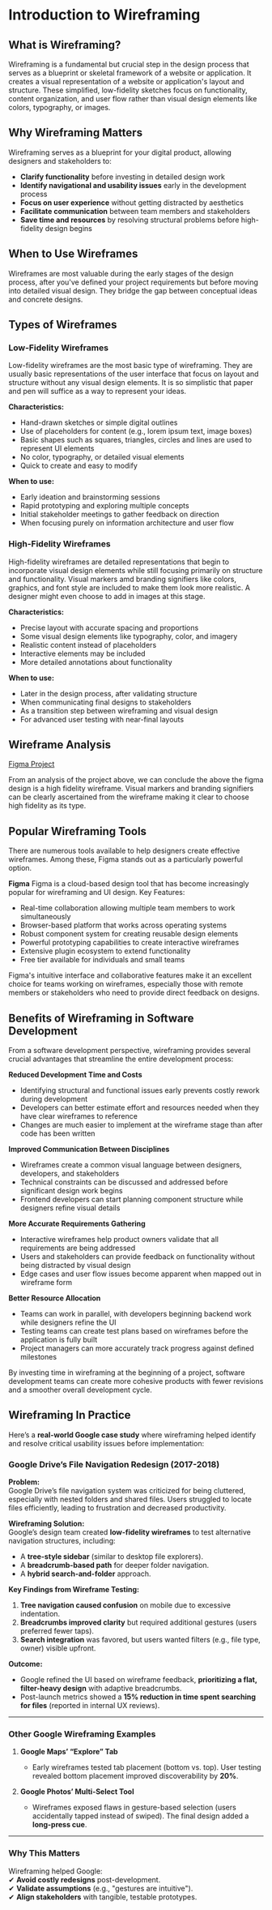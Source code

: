# Introduction to Wireframing

## What is Wireframing?

Wireframing is a fundamental but crucial step in the design process that serves as a blueprint or skeletal framework of a website or application. It creates a visual representation of a website or application's layout and structure. These simplified, low-fidelity sketches focus on functionality, content organization, and user flow rather than visual design elements like colors, typography, or images.

## Why Wireframing Matters

Wireframing serves as a blueprint for your digital product, allowing designers and stakeholders to:

- **Clarify functionality** before investing in detailed design work
- **Identify navigational and usability issues** early in the development process
- **Focus on user experience** without getting distracted by aesthetics
- **Facilitate communication** between team members and stakeholders
- **Save time and resources** by resolving structural problems before high-fidelity design begins

## When to Use Wireframes

Wireframes are most valuable during the early stages of the design process, after you've defined your project requirements but before moving into detailed visual design. They bridge the gap between conceptual ideas and concrete designs.

## Types of Wireframes

### Low-Fidelity Wireframes
Low-fidelity wireframes are the most basic type of wireframing. They are usually basic representations of the user interface that focus on layout and structure without any visual design elements. It is so simplistic that paper and pen will suffice as a way to represent your ideas. 

**Characteristics:**
- Hand-drawn sketches or simple digital outlines
- Use of placeholders for content (e.g., lorem ipsum text, image boxes)
- Basic shapes such as squares, triangles, circles and lines are used to represent UI elements
- No color, typography, or detailed visual elements
- Quick to create and easy to modify

**When to use:**
- Early ideation and brainstorming sessions
- Rapid prototyping and exploring multiple concepts
- Initial stakeholder meetings to gather feedback on direction
- When focusing purely on information architecture and user flow

### High-Fidelity Wireframes
High-fidelity wireframes are detailed representations that begin to incorporate visual design elements while still focusing primarily on structure and functionality. Visual markers amd branding signifiers like colors, graphics, and font style are included to make them look more realistic. A designer might even choose to add in images at this stage. 

**Characteristics:**
- Precise layout with accurate spacing and proportions
- Some visual design elements like typography, color, and imagery
- Realistic content instead of placeholders
- Interactive elements may be included
- More detailed annotations about functionality

**When to use:**
- Later in the design process, after validating structure
- When communicating final designs to stakeholders
- As a transition step between wireframing and visual design
- For advanced user testing with near-final layouts

## Wireframe Analysis

[Figma Project](https://savanna.alxafrica.com/rltoken/HnTbrzrJX1IfPIxugo8Uvw)

From an analysis of the project above, we can conclude the above the figma design is a high fidelity wireframe.
Visual markers and branding signifiers can be clearly ascertained from the wireframe making it clear to choose high fidelity as its type.

## Popular Wireframing Tools
There are numerous tools available to help designers create effective wireframes. Among these, Figma stands out as a particularly powerful option.

**Figma**
Figma is a cloud-based design tool that has become increasingly popular for wireframing and UI design.
Key Features:

- Real-time collaboration allowing multiple team members to work simultaneously
- Browser-based platform that works across operating systems
- Robust component system for creating reusable design elements
- Powerful prototyping capabilities to create interactive wireframes
- Extensive plugin ecosystem to extend functionality
- Free tier available for individuals and small teams

Figma's intuitive interface and collaborative features make it an excellent choice for teams working on wireframes, especially those with remote members or stakeholders who need to provide direct feedback on designs.

## Benefits of Wireframing in Software Development

From a software development perspective, wireframing provides several crucial advantages that streamline the entire development process:

**Reduced Development Time and Costs**
- Identifying structural and functional issues early prevents costly rework during development
- Developers can better estimate effort and resources needed when they have clear wireframes to reference
- Changes are much easier to implement at the wireframe stage than after code has been written

**Improved Communication Between Disciplines**
- Wireframes create a common visual language between designers, developers, and stakeholders
- Technical constraints can be discussed and addressed before significant design work begins
- Frontend developers can start planning component structure while designers refine visual details

**More Accurate Requirements Gathering**
- Interactive wireframes help product owners validate that all requirements are being addressed
- Users and stakeholders can provide feedback on functionality without being distracted by visual design
- Edge cases and user flow issues become apparent when mapped out in wireframe form

**Better Resource Allocation**
- Teams can work in parallel, with developers beginning backend work while designers refine the UI
- Testing teams can create test plans based on wireframes before the application is fully built
- Project managers can more accurately track progress against defined milestones

By investing time in wireframing at the beginning of a project, software development teams can create more cohesive products with fewer revisions and a smoother overall development cycle.

## Wireframing In Practice

Here’s a **real-world Google case study** where wireframing helped identify and resolve critical usability issues before implementation:  

### **Google Drive’s File Navigation Redesign (2017-2018)**  
**Problem:**  
Google Drive’s file navigation system was criticized for being cluttered, especially with nested folders and shared files. Users struggled to locate files efficiently, leading to frustration and decreased productivity.  

**Wireframing Solution:**  
Google’s design team created **low-fidelity wireframes** to test alternative navigation structures, including:  
- A **tree-style sidebar** (similar to desktop file explorers).  
- A **breadcrumb-based path** for deeper folder navigation.  
- A **hybrid search-and-folder** approach.  

**Key Findings from Wireframe Testing:**  
1. **Tree navigation caused confusion** on mobile due to excessive indentation.  
2. **Breadcrumbs improved clarity** but required additional gestures (users preferred fewer taps).  
3. **Search integration** was favored, but users wanted filters (e.g., file type, owner) visible upfront.  

**Outcome:**  
- Google refined the UI based on wireframe feedback, **prioritizing a flat, filter-heavy design** with adaptive breadcrumbs.  
- Post-launch metrics showed a **15% reduction in time spent searching for files** (reported in internal UX reviews).  

---

### **Other Google Wireframing Examples**  
1. **Google Maps’ “Explore” Tab**  
   - Early wireframes tested tab placement (bottom vs. top). User testing revealed bottom placement improved discoverability by **20%**.  
   
2. **Google Photos’ Multi-Select Tool**  
   - Wireframes exposed flaws in gesture-based selection (users accidentally tapped instead of swiped). The final design added a **long-press cue**.  

---

### **Why This Matters**  
Wireframing helped Google:  
✔ **Avoid costly redesigns** post-development.  
✔ **Validate assumptions** (e.g., "gestures are intuitive").  
✔ **Align stakeholders** with tangible, testable prototypes.  
